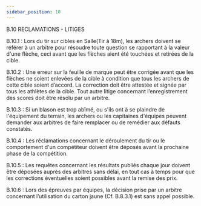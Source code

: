 ```yaml
---
sidebar_position: 10
---
```


B.10 RECLAMATIONS - LITIGES

B.10.1 : Lors du tir sur cibles en Salle(Tir à 18m), les archers doivent se référer à un arbitre pour résoudre
toute question se rapportant à la valeur d'une flèche, ceci avant que les flèches aient été touchées et
retirées de la cible.

B.10.2 : Une erreur sur la feuille de marque peut être corrigée avant que les flèches ne soient enlevées de
la cible à condition que tous les archers de cette cible soient d’accord. La correction doit être attestée et
signée par tous les athlètes de la cible. Tout autre litige concernant l’enregistrement des scores doit être
résolu par un arbitre.

B.10.3 : Si un blason est trop abîmé, ou s'ils ont à se plaindre de l'équipement du terrain, les archers ou les
capitaines d'équipes peuvent demander aux arbitres de faire remplacer ou de remédier aux défauts
constatés.

B.10.4 : Les réclamations concernant le déroulement du tir ou le comportement d'un compétiteur doivent
être déposés avant la prochaine phase de la compétition.

B.10.5 : Les requêtes concernant les résultats publiés chaque jour doivent être déposées auprès des
arbitres sans délai, en tout cas à temps pour que les corrections éventuelles soient possibles avant la
remise des prix.

B.10.6 : Lors des épreuves par équipes, la décision prise par un arbitre concernant l’utilisation du carton
jaune (Cf. B.8.3.1) est sans appel possible.
